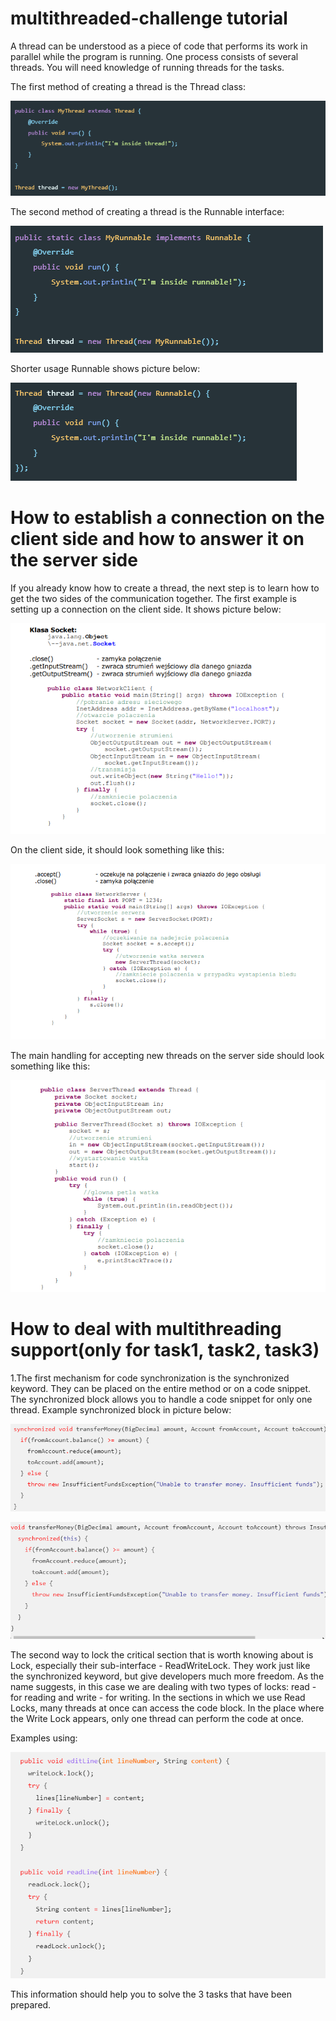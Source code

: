 # multithreaded-challenge tutorial

A thread can be understood as a piece of code that performs its work in parallel while the program is running.
One process consists of several threads. You will need knowledge of running threads for the tasks.

The first method of creating a thread is the Thread class:

![](photos/thread_class.PNG)

The second method of creating a thread is the Runnable interface:

![](photos/runnable.PNG)

Shorter usage Runnable shows picture below:

![](photos/implementation_runnable.PNG)


# How to establish a connection on the client side and how to answer it on the server side

If you already know how to create a thread, the next step is to learn how to get the two sides of the communication together.
The first example is setting up a connection on the client side. It shows picture below:

![](photos/connection_client.PNG)

On the client side, it should look something like this:

![](photos/connection_server.PNG)

The main handling for accepting new threads on the server side should look something like this:

![](photos/main_server_thread_logic.PNG)

# How to deal with multithreading support(only for task1, task2, task3)

1.The first mechanism for code synchronization is the synchronized keyword. They can be placed on the entire method or on a code snippet.
The synchronized block allows you to handle a code snippet for only one thread. Example synchronized block in picture below:


![](photos/synchronized.PNG)

![](photos/synchronized1.PNG)

The second way to lock the critical section that is worth knowing about is Lock, especially their sub-interface - ReadWriteLock. They work just like the synchronized keyword, but give developers much more freedom.
As the name suggests, in this case we are dealing with two types of locks: read - for reading and write - for writing. In the sections in which we use Read Locks, many threads at once can access the code block. In the place where the Write Lock appears, only one thread can perform the code at once.

Examples using:

![](photos/write_and_read_lock.PNG)

This information should help you to solve the 3 tasks that have been prepared.
